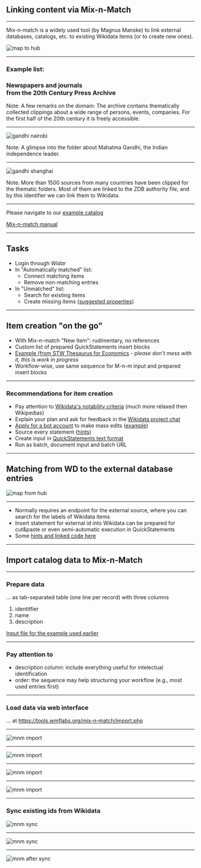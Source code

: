## Linking content via Mix-n-Match

---

Mix-n-match is a widely used tool (by Magnus Manske) to link external databases, catalogs, etc. to existing Wikidata items (or to create new ones).

![map to hub](images/map_to_hub.png)

---

### Example list:

### Newspapers and journals<br />from the 20th Century Press Archive

Note: A few remarks on the domain: The archive contains thematically collected clippings about a wide range of persons, events, companies. For the first half of the 20th century it is freely accessible.

---

![gandhi nairobi](images/gandhi_nairobi.png)

Note: A glimpse into the folder about Mahatma Gandhi, the Indian independence leader.

---

![gandhi shanghai](images/gandhi_shanghai.png)

Note: More than 1500 sources from many countries have been clipped for the thematic folders. Most of them are linked to the ZDB authority file, and by this identifier we can link them to Wikidata.

---

Please navigate to our [example catalog](https://tools.wmflabs.org/mix-n-match/#/catalog/2773)

[Mix-n-match manual](https://meta.wikimedia.org/wiki/Mix%27n%27match/Manual)

---

## Tasks

- Login through _Widar_
- In "Automatically matched" list:
  - Connect matching items
  - Remove non-matching entries
- In "Unmatched" list:
  - Search for existing items
  - Create missing items ([suggested properties](https://www.wikidata.org/wiki/Wikidata:WikiProject_Periodicals#Periodical_properties))

---

## Item creation "on the go"

- With Mix-n-match "New item": rudimentary, no references
- Custom list of prepared QuickStatements insert blocks
- [Example (from STW Thesaurus for Economics](http://zbw.eu/beta/tmp/stw_qs_create.html) - _please don't mess with it, this is work in progress_
- Workflow-wise, use same sequence for M-n-m input and prepared insert blocks

---

### Recommendations for item creation

- Pay attention to [Wikidata's notability criteria](https://www.wikidata.org/wiki/Wikidata:Notability) (much more relaxed then Wikipedias)
- Explain your plan and ask for feedback in the [Wikidata project chat](https://www.wikidata.org/wiki/Wikidata:Project_chat)
- [Apply for a bot account](https://www.wikidata.org/wiki/Wikidata:Requests_for_permissions/Bot) to make mass edits ([example]())
- Source every statement ([hints]())
- Create input in [QuickStatements text format]()
- Run as batch, document input and batch URL

---

## Matching from WD to the external database entries

![map from hub](images/map_from_hub.png)

---

- Normally requires an endpoint for the external source, where you can search for the labels of Wikidata items
- Insert statement for external id into Wikidata can be prepared for cut&paste or even semi-automatic execution in QuickStatements
- Some [hints and linked code here](https://www.slideshare.net/jneubert/linking-authorities-through-wikidata)

---

## Import catalog data to Mix-n-Match

---

### Prepare data 

... as tab-separated table (one line per record) with three columns

1. identitfier
2. name
3. description

[Input file for the example used earlier](https://pm20.zbw.eu/work/mnm/publikation_zdb_mnm_edited.txt)

---

### Pay attention to

- description column: include everything useful for intelectual identification
- order: the sequence may help structuring your workflow (e.g., most used entries first)

---

### Load data via web interface

... at https://tools.wmflabs.org/mix-n-match/import.php

---

![mnm import](images/mnm_import.png)

---

![mnm import](images/mnm_import_2_crop.png)

---

![mnm import](images/mnm_import_result.png)

---

![mnm import](images/mnm_catalog_initial.png)

---

### Sync existing ids from Wikidata

![mnm sync](images/mnm_sync_catalog.png)

---

![mnm sync](images/mnm_sync.png)

---

![mnm after sync](images/mnm_catalog_after_sync.png)


